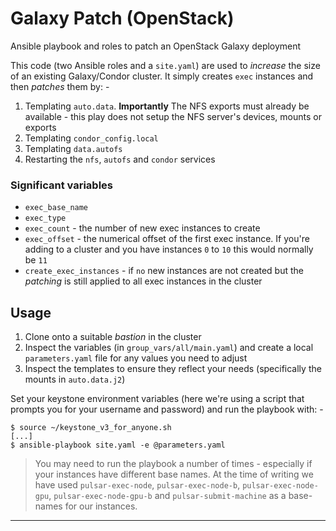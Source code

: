 # Galaxy Patch (OpenStack)

Ansible playbook and roles to patch an OpenStack Galaxy deployment

This code (two Ansible roles and a `site.yaml`) are used to *increase* the size
of an existing Galaxy/Condor cluster. It simply creates `exec` instances
and then *patches* them by: -

1.  Templating `auto.data`. **Importantly** The NFS exports must already be
    available - this play does not setup the NFS server's devices, mounts or
    exports
2.  Templating `condor_config.local`
3.  Templating `data.autofs`
4.  Restarting the `nfs`, `autofs` and `condor` services

### Significant variables

-   `exec_base_name`
-   `exec_type`
-   `exec_count` - the number of new exec instances to create
-   `exec_offset` - the numerical offset of the first exec instance.
    If you're adding to a cluster and you have instances `0` to `10`
    this would normally be `11`
-   `create_exec_instances` - if `no` new instances are not created
    but the *patching* is still applied to all exec instances in the cluster

## Usage

1.  Clone onto a suitable *bastion* in the cluster
2.  Inspect the variables (in `group_vars/all/main.yaml`) and create
    a local `parameters.yaml` file for any values you need to adjust
3.  Inspect the templates to ensure they reflect your needs
    (specifically the mounts in `auto.data.j2`)

Set your keystone environment variables (here we're using a script that 
prompts you for your username and password) and run the playbook with: -
 
    $ source ~/keystone_v3_for_anyone.sh
    [...]
    $ ansible-playbook site.yaml -e @parameters.yaml

>   You may need to run the playbook a number of times - especially if your
    instances have different base names. At the time of writing we have
    used `pulsar-exec-node`, `pulsar-exec-node-b`, `pulsar-exec-node-gpu`,
    `pulsar-exec-node-gpu-b` and `pulsar-submit-machine` as a base-names
    for our instances.

---
